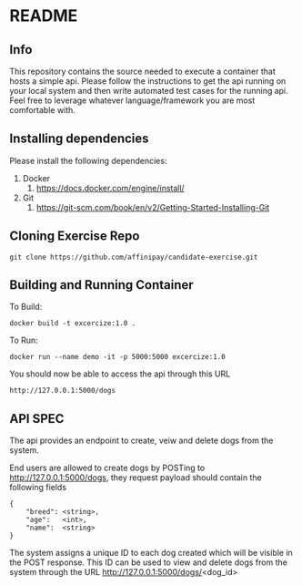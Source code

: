 # README #

## Info

This repository contains the source needed to execute a container that hosts a simple api. Please follow the instructions to get the api running on your local system and then 
write automated test cases for the running api. Feel free to leverage whatever language/framework you are most comfortable with. 

## Installing dependencies 

Please install the following dependencies:

1) Docker
   1) https://docs.docker.com/engine/install/
2) Git
   1) https://git-scm.com/book/en/v2/Getting-Started-Installing-Git

## Cloning Exercise Repo
```aidl
git clone https://github.com/affinipay/candidate-exercise.git
```

## Building and Running Container
To Build:
```aidl
docker build -t excercize:1.0 .
```
To Run:
```aidl
docker run --name demo -it -p 5000:5000 excercize:1.0
```
You should now be able to access the api through this URL

```aidl
http://127.0.0.1:5000/dogs
```

## API SPEC

The api provides an endpoint to create, veiw and delete dogs from the system. 

End users are allowed to create dogs by POSTing to http://127.0.0.1:5000/dogs, they request payload should contain the following fields

```aidl
{
    "breed": <string>,
    "age":   <int>,
    "name":  <string>
}
```
The system assigns a unique ID to each dog created which will be visible in the POST response. This ID can be used to view and delete dogs from the system through the URL http://127.0.0.1:5000/dogs/<dog_id>